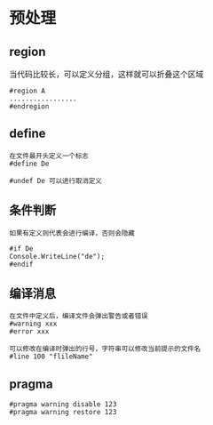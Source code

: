 # 预处理

## region

当代码比较长，可以定义分组，这样就可以折叠这个区域

```
#region A
.................
#endregion
```


## define

```
在文件最开头定义一个标志
#define De 

#undef De 可以进行取消定义
```

## 条件判断

```
如果有定义则代表会进行编译，否则会隐藏

#if De
Console.WriteLine("de");
#endif
```

## 编译消息

```
在文件中定义后，编译文件会弹出警告或者错误
#warning xxx
#error xxx

可以修改在编译时弹出的行号，字符串可以修改当前提示的文件名
#line 100 "flileName"
```

## pragma

```
#pragma warning disable 123
#pragma warning restore 123
```